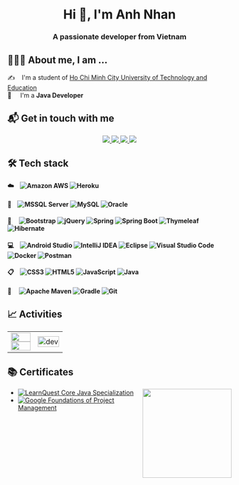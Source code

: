 
<h1 align="center">Hi 👋, I'm Anh Nhan</h1>
<p align="center">
  <h3 align="center">A passionate developer from Vietnam </h3>
</p>

## 👨🏻‍💻 About me, I am ...
✍&nbsp;&nbsp;&nbsp;&nbsp;I'm a student of [Ho Chi Minh City University of Technology and Education](https://hcmute.edu.vn/)
<br/>💼&nbsp;&nbsp;&nbsp;&nbsp; I'm a **Java Developer** 

## 📬 Get in touch with me
<p align="center">
  <a href="https://www.linkedin.com/in/anh-nhan-le-72b569251" target="_blank">
    <img src="https://img.icons8.com/fluent/48/000000/linkedin.png"/>
  </a>
  <a href="https://www.facebook.com/leanh.nhan.524" alt="Facebook">
    <img src="https://img.icons8.com/fluent/48/000000/facebook-new.png" target="_blank" />
  </a> 
  <a href="https://github.com/leanhnhan147" alt="Github">
    <img src="https://img.icons8.com/fluent/48/000000/github.png"/>
  </a> 
  <a href="https://www.youtube.com/channel/UC5ixGmnw8yxCmslXDB9bq1w" alt="Youtube channel" target="_blank" >
    <img src="https://img.icons8.com/fluent/48/000000/youtube-play.png"/>
  </a>
</p>

## 🛠 Tech stack
#### ☁️&nbsp;&nbsp;&nbsp;&nbsp;![Amazon AWS](https://img.shields.io/badge/Amazon_AWS-FF9900?style=flat&logo=amazonaws&logoColor=white) ![Heroku](https://img.shields.io/badge/Heroku-%23430098.svg?style=flat&logo=heroku&logoColor=white) 
#### 💾&nbsp;&nbsp;&nbsp;&nbsp;![MSSQL Server](https://img.shields.io/badge/MSSQL%20Server-231F20?style=flat&logo=microsoft-sql-server&logoColor=white) ![MySQL](https://img.shields.io/badge/MySQL-74aa9c?style=flat&logo=mysql&logoColor=white) ![Oracle](https://img.shields.io/badge/Oracle-F80000?style=flat&logo=oracle&logoColor=white) 
#### 🚀&nbsp;&nbsp;&nbsp;&nbsp; ![Bootstrap](https://img.shields.io/badge/Bootstrap-%23563D7C.svg?style=flat&logo=bootstrap&logoColor=white) ![jQuery](https://img.shields.io/badge/jQuery-%230769AD.svg?style=flat&logo=jquery&logoColor=white) ![Spring](https://img.shields.io/badge/Spring-%236DB33F.svg?style=flat&logo=spring&logoColor=white) ![Spring Boot](https://img.shields.io/badge/Spring_Boot-F2F4F9?style=flat&logo=spring-boot) ![Thymeleaf](https://img.shields.io/badge/Thymeleaf-%23005C0F.svg?style=flat&logo=Thymeleaf&logoColor=white) ![Hibernate](https://img.shields.io/badge/Hibernate-%20brightgreen.svg?&style=flat&logo=Hibernate&logoColor=white)
#### 💻&nbsp;&nbsp;&nbsp;&nbsp;![Android Studio](https://img.shields.io/badge/Android%20Studio-3DDC84.svg?style=flat&logo=android-studio&logoColor=white) ![IntelliJ IDEA](https://img.shields.io/badge/IntelliJ%20IDEA-000000.svg?style=flat&logo=intellij-idea&logoColor=white) ![Eclipse](https://img.shields.io/badge/Eclipse-FE7A16.svg?style=flat&logo=Eclipse&logoColor=white) ![Visual Studio Code](https://img.shields.io/badge/Visual%20Studio%20Code-0078D4.svg?style=flat&logo=visual-studio-code&logoColor=white) ![Docker](https://img.shields.io/badge/Docker-%230db7ed.svg?style=flat&logo=docker&logoColor=white) ![Postman](https://img.shields.io/badge/Postman-FF6C37?style=flat&logo=postman&logoColor=white) 
#### 📋&nbsp;&nbsp;&nbsp;&nbsp;![CSS3](https://img.shields.io/badge/CSS3-%231572B6.svg?style=flat&logo=css3&logoColor=white) ![HTML5](https://img.shields.io/badge/HTML5-%23E34F26.svg?style=flat&logo=html5&logoColor=white) ![JavaScript](https://img.shields.io/badge/JavaScript-%23323330.svg?style=flat&logo=javascript&logoColor=%23F7DF1E) ![Java](https://img.shields.io/badge/Java-%23ED8B00.svg?style=flat&logo=Java&logoColor=white) 
#### 🥅&nbsp;&nbsp;&nbsp;&nbsp; ![Apache Maven](https://img.shields.io/badge/Apache%20Maven-C71A36?style=flat&logo=Apache%20Maven&logoColor=white) ![Gradle](https://img.shields.io/badge/Gradle-02303A.svg?style=flat&logo=Gradle&logoColor=white) ![Git](https://img.shields.io/badge/Git-E44C30?style=flat&logo=git&logoColor=white)

## &#x1f4c8; Activities

<table style="width:100%;">
  <tr>
    <td>
      <img src="https://github-readme-stats-sigma-five.vercel.app/api/top-langs/?username=leanhnhan147&layout=compact&hide=CSS&langs_count=10&custom_title=Most%20used%20languages" alt="" width="100%"/>
      <img src="https://github-readme-stats-sigma-five.vercel.app/api?username=leanhnhan147&show_icons=true&count_private=true&include_all_commits=true&custom_title=Activities%20on%20Github" alt="" width="100%"/>
    </td>
    <td>
      <div align="center"> 
        <img src="https://cdn.dribbble.com/users/1059583/screenshots/4171367/coding-freak.gif" alt="dev" width="100%"/>
      </div>
    </td>
  </tr>
</table>

## 📚 Certificates
<img align="right" width="200" src="https://github.githubassets.com/images/modules/profile/profile-joined-github.svg">

- [![LearnQuest](https://img.shields.io/badge/-LearnQuest-yellow) Core Java Specialization](https://www.coursera.org/account/accomplishments/specialization/certificate/NUJNHMKM6XDG)
- [![Google](https://img.shields.io/badge/-Google-blue) Foundations of Project Management](https://www.coursera.org/account/accomplishments/certificate/MS3VCNK4TAZM)

